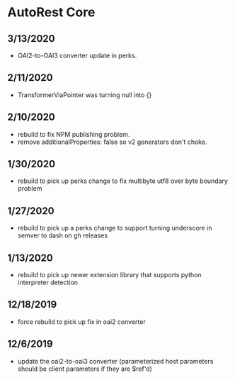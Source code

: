 # AutoRest Core 

## 3/13/2020
- OAI2-to-OAI3 converter update in perks.

## 2/11/2020
- TransformerViaPointer was turning null into {} 

## 2/10/2020 
- rebuild to fix NPM publishing problem.
- remove additionalProperties: false so v2 generators don't choke.

## 1/30/2020
- rebuild to pick up perks change to fix multibyte utf8 over byte boundary problem

## 1/27/2020
- rebuild to pick up a perks change to support turning underscore in semver to dash on gh releases

## 1/13/2020
- rebuild to pick up newer extension library that supports python interpreter detection

## 12/18/2019
- force rebuild to pick up fix in oai2 converter

## 12/6/2019
- update the oai2-to-oai3 converter (parameterized host parameters should be client parameters if they are $ref'd)